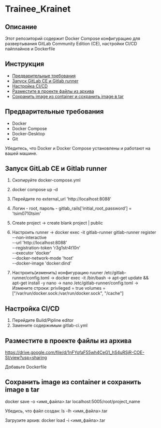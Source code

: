 # Trainee_Krainet


## Описание

Этот репозиторий содержит Docker Compose конфигурацию для развертывания GitLab Community Edition (CE), настройки CI/CD пайплайнов и Dockerfile 

## Инструкция

- [Предварительные требования](#предварительные-требования)
- [Запуск GitLab CE и Gitlab runner](#запуск-gitlab-ce-и-Gitlab-runner)
- [Настройка CI/CD](#настройка-cicd)
- [Разместите в проекте файлы из архива](#Разместите-в-проекте-файлы-из-архива)
- [Сохранить image из container и сохранить image в tar](#Сохранить-image-из-container-и-сохранить-image-в-tar)

## Предварительные требования

- Docker
- Docker Compose
- Docker-Desktop
- Git

Убедитесь, что Docker и Docker Compose установлены и работают на вашей машине.

## Запуск GitLab CE и Gitlab runner

1. Скопируйте docker-compose.yml
2. docker compose up -d
3. Перейдите по external_url 'http://localhost:8088'
4. Логин - root, пароль - gitlab_rails['initial_root_password'] = 'tsim0710tsim'
5. Create project -> create blank project | public
6. Настроить runner -> docker exec -it gitlab-runner gitlab-runner register \
  --non-interactive \
  --url 'http://localhost:8088' \
  --registration-token 'r3g1str4t10n' \
  --executor 'docker' \
  --docker-network-mode 'host' \
  --docker-image 'docker:dind'

7. Настроить(изменить) конфигурацию ruuner /etc/gitlab-runner/config.toml -> docker exec -it <CONTAINER ID> /bin/bash -> apt-get update && apt-get install -y nano
-> nano /etc/gitlab-runner/config.toml -> 
 Измените строки:
 privileged = true
 volumes = ["/var/run/docker.sock:/var/run/docker.sock", "/cache"]


## Настройка CI/CD

1. Перейдите Build/Pipline editor
2. Замените содержимым gitlab-ci.yml

## Разместите в проекте файлы из архива
https://drive.google.com/file/d/1nFYofaF55wh4CeG1_hS4uRSjR-COE-SI/view?usp=sharing

Добавьте Dockerfile

## Сохранить image из container и сохранить image в tar

docker save -o <имя_файла>.tar localhost:5005/root/project_name

Убедись, что файл создан:
ls -lh <имя_файла>.tar

Загрузите архив:
docker load -i <имя_файла>.tar
